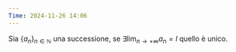 ```yaml
---
Time: 2024-11-26 14:06
---
```

Sia $\{a_n\}_{n\in ℕ}$ una successione, se $\exists \lim_{n\to +\infty} a_n=l$ quello è unico.